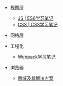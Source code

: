 * 视图层
    * [JS | ES6学习笔记](view/js/ES6学习笔记)
    * [CSS | CSS学习笔记](view/css/CSS学习笔记)

* 网络层

* 工程化
    * [Webpack学习笔记](engineering/Webpack学习笔记)

* 浏览器
    * [跨域及其解决方案](browser/跨域及其解决方案)
